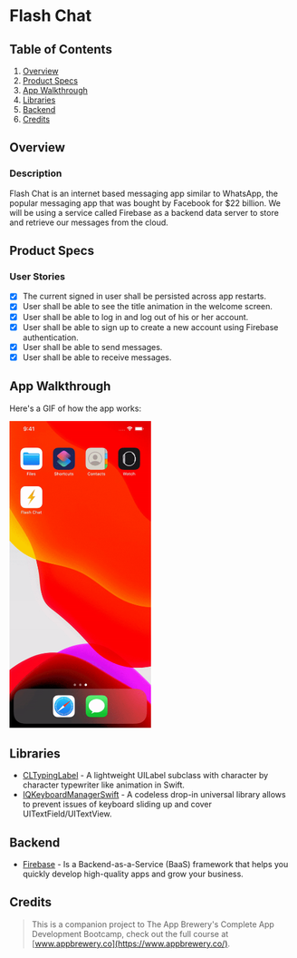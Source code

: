 # Flash Chat

## Table of Contents
1. [Overview](#Overview)
2. [Product Specs](#Product-Specs)
3. [App Walkthrough](#App-Walkthrough)
4. [Libraries](#Libraries)
5. [Backend](#Backend)
6. [Credits](#Credits)

## Overview
### Description

Flash Chat is an internet based messaging app similar to WhatsApp, the popular messaging app that was bought by Facebook for $22 billion. We will be using a service called Firebase as a backend data server to store and retrieve our messages from the cloud.

## Product Specs
### User Stories

- [X] The current signed in user shall be persisted across app restarts.
- [X] User shall be able to see the title animation in the welcome screen.
- [X] User shall be able to log in and log out of his or her account.
- [X] User shall be able to sign up to create a new account using Firebase authentication.
- [X] User shall be able to send messages.
- [X] User shall be able to receive messages.

## App Walkthrough

Here's a GIF of how the app works:

<img src="https://github.com/py415/app-resources/blob/master/ios/ios-flash-chat.gif" width=250>

## Libraries

- [CLTypingLabel](https://github.com/cl7/CLTypingLabel) - A lightweight UILabel subclass with character by character typewriter like animation in Swift.
- [IQKeyboardManagerSwift](https://github.com/hackiftekhar/IQKeyboardManager) - A codeless drop-in universal library allows to prevent issues of keyboard sliding up and cover UITextField/UITextView.

## Backend

- [Firebase](https://firebase.google.com/) - Is a Backend-as-a-Service (BaaS) framework that helps you quickly develop high-quality apps and grow your business.

## Credits

>This is a companion project to The App Brewery's Complete App Development Bootcamp, check out the full course at [www.appbrewery.co](https://www.appbrewery.co/).
